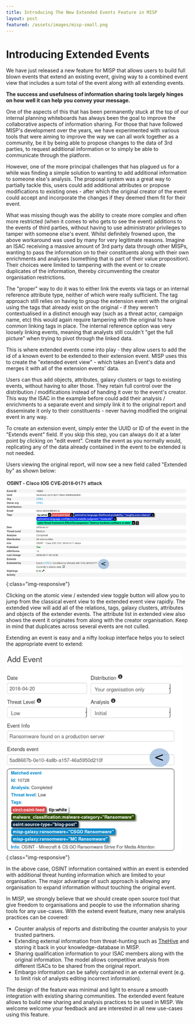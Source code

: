 ```yaml
---
title: Introducing The New Extended Events Feature in MISP
layout: post
featured: /assets/images/misp-small.png
---
```


# Introducing Extended Events

We have just released a new feature for MISP that allows users to build full blown events that extend an existing event, giving way to a combined event view that includes a sum total of the event along with all extending events.

**The success and usefulness of information sharing tools largely hinges on how well it can help you convey your message.**

One of the aspects of this that has been permanently stuck at the top of our internal planning whiteboards has always been the goal to improve the collaborative aspects of information sharing.
For those that have followed MISP's development over the years, we have experimented with various tools that were aiming to improve the way we can all work together as a community, be it by being able to propose changes to the data of 3rd parties, to request additional information or to simply be able to communicate through the platform.

However, one of the more principal challenges that has plagued us for a while was finding a simple solution to wanting to add additional information to someone else's analysis. The proposal system was a great way to partially tackle this, users could add additional attributes or propose modifications to existing ones - after which the original creator of the event could accept and incorporate the changes if they deemed them fit for their event.

What was missing though was the ability to create more complex and often more restricted (when it comes to who gets to see the event) additions to the events of third parties, without having to use administrator privileges to tamper with someone else's event. Whilst definitely frowned upon, the above workaround was used by many for very legitimate reasons. Imagine an ISAC receiving a massive amount of 3rd party data through other MISPs, wanting to pass the information on to their constituents along with their own enrichments and analyses (something that is part of their value proposition). Their choices were limited to tampering with the event or to create duplicates of the information, thereby circumventing the creator organisation restrictions.

The "proper" way to do it was to either link the events via tags or an internal reference attribute type, neither of which were really sufficient. The tag approach still relies on having to group the extension event with the original using the tags that already exist on the original - if they weren't contextualised in a distinct enough way (such as a threat actor, campaign name, etc) this would again require tampering with the original to have common linking tags in place. The internal reference option was very loosely linking events, meaning that analysts still couldn't "get the full picture" when trying to pivot through the linked data.

This is where extended events come into play - they allow users to add the id of a known event to be extended to their extension event. MISP uses this to create the "extended event view" - which takes an Event's data and merges it with all of the extension events' data.

Users can thus add objects, attributes, galaxy clusters or tags to existing events, without having to alter those. They retain full control over the distribution / modifications instead of handing it over to the event's creator. This way the ISAC in the example before could add their analysis / enrichments to a separate event and simply link it to the original report and disseminate it only to their constituents - never having modified the original event in any way.

To create an extension event, simply enter the UUID or ID of the event in the "Extends event" field. If you skip this step, you can always do it at a later point by clicking on "edit event". Create the event as you normally would, replicating any of the data already contained in the event to be extended is not needed.

Users viewing the original report, will now see a new field called "Extended by" as shown below:

![A MISP event extended by another event](/assets/images/misp/blog/extended.png){:class="img-responsive"}

Clicking on the atomic view / extended view toggle button will allow you to jump from the classical event view to the extended event view rapidly. The extended view will add all of the relations, tags, galaxy clusters, attributes and objects of the extender events. The attribute list in extended view also shows the event it originates from along with the creator organisation. Keep in mind that duplicates across several events are not culled.

Extending an event is easy and a nifty lookup interface helps you to select the appropriate event to extend:

![A MISP event extended by another event](/assets/images/misp/blog/extendadd.png){:class="img-responsive"}

In the above case, OSINT information contained within an event is extended with additional threat hunting information which are limited to your organisation. The major advantage of such approach is allowing any organisation to expand information without touching the original event.

In MISP, we strongly believe that we should create open source tool that give freedom to organisations and people to use the information sharing tools for any use-cases. With the extend event feature, many new analysis practices can be covered:

- Counter analysis of reports and distributing the counter analysis to your trusted partners.
- Extending external information from threat-hunting such as [TheHive](https://thehive-project.org/) and storing it back in your knowledge-database in MISP.
- Sharing qualification information to your ISAC members along with the original information. The model allows competitive analysis from different ISACs to be shared from the original report.
- Embargo information can be safely contained in an external event (e.g. to limit risk of analysts editing incorrect information).

The design of the feature was minimal and light to ensure a smooth integration with existing sharing communities. The extended event feature allows to build new sharing and analysis practices to be used in MISP. We welcome welcome your feedback and are interested in all new use-cases using this feature.


